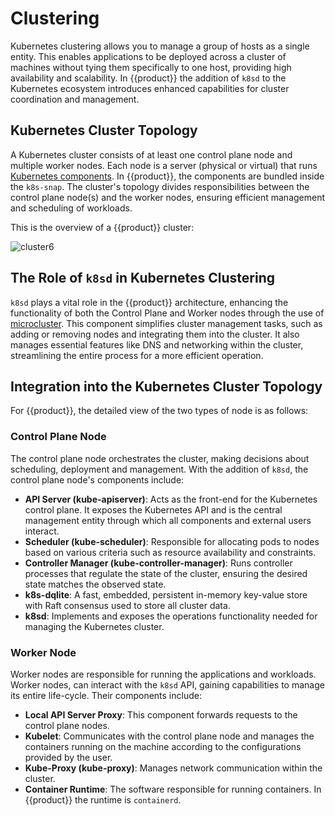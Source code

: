 # Clustering

Kubernetes clustering allows you to manage a group of hosts as a single entity.
This enables applications to be deployed across a cluster of machines without
tying them specifically to one host, providing high availability and
scalability. In {{product}} the addition of `k8sd` to the Kubernetes
ecosystem introduces enhanced capabilities for cluster coordination and
management.

## Kubernetes Cluster Topology

A Kubernetes cluster consists of at least one control plane node and multiple
worker nodes. Each node is a server (physical or virtual) that runs
[Kubernetes components]. In {{product}}, the components are bundled
inside the `k8s-snap`. The cluster's topology divides responsibilities between
the control plane node(s) and the worker nodes, ensuring efficient management
and scheduling of workloads.

This is the overview of a {{product}} cluster:

![cluster6][]

## The Role of `k8sd` in Kubernetes Clustering

`k8sd` plays a vital role in the {{product}} architecture, enhancing
the functionality of both the Control Plane and Worker nodes through the use
of [microcluster]. This component simplifies cluster management tasks, such as
adding or removing nodes and integrating them into the cluster. It also
manages essential features like DNS and networking within the cluster,
streamlining the entire process for a more efficient operation.

## Integration into the Kubernetes Cluster Topology

For {{product}}, the detailed view of the two types of node is as
follows:

### Control Plane Node

The control plane node orchestrates the cluster, making decisions about
scheduling, deployment and management. With the addition of `k8sd`, the control
plane node's components include:

- **API Server (kube-apiserver)**: Acts as the front-end for the Kubernetes
    control plane. It exposes the Kubernetes API and is the central management
    entity through which all components and external users interact.
- **Scheduler (kube-scheduler)**: Responsible for allocating pods to nodes
    based on various criteria such as resource availability and constraints.
- **Controller Manager (kube-controller-manager)**: Runs controller processes
    that regulate the state of the cluster, ensuring the desired state matches
    the observed state.
- **k8s-dqlite**: A fast, embedded, persistent in-memory key-value store with
    Raft consensus used to store all cluster data.
- **k8sd**: Implements and exposes the operations functionality needed for
    managing the Kubernetes cluster.

### Worker Node

Worker nodes are responsible for running the applications and workloads. Worker
nodes, can interact with the `k8sd` API, gaining capabilities to manage its
entire life-cycle. Their components include:

- **Local API Server Proxy**: This component forwards requests to the control
    plane nodes.
- **Kubelet**: Communicates with the control plane node and manages the
    containers running on the machine according to the configurations provided
    by the user.
- **Kube-Proxy (kube-proxy)**: Manages network communication within the cluster.
- **Container Runtime**: The software responsible for running containers. In
    {{product}} the runtime is `containerd`.

<!-- IMAGES -->

[cluster6]: https://assets.ubuntu.com/v1/e6d02e9c-cluster6.svg

<!-- LINKS -->

[Kubernetes Components]: https://kubernetes.io/docs/concepts/overview/components/
[microcluster]: https://github.com/canonical/microcluster
